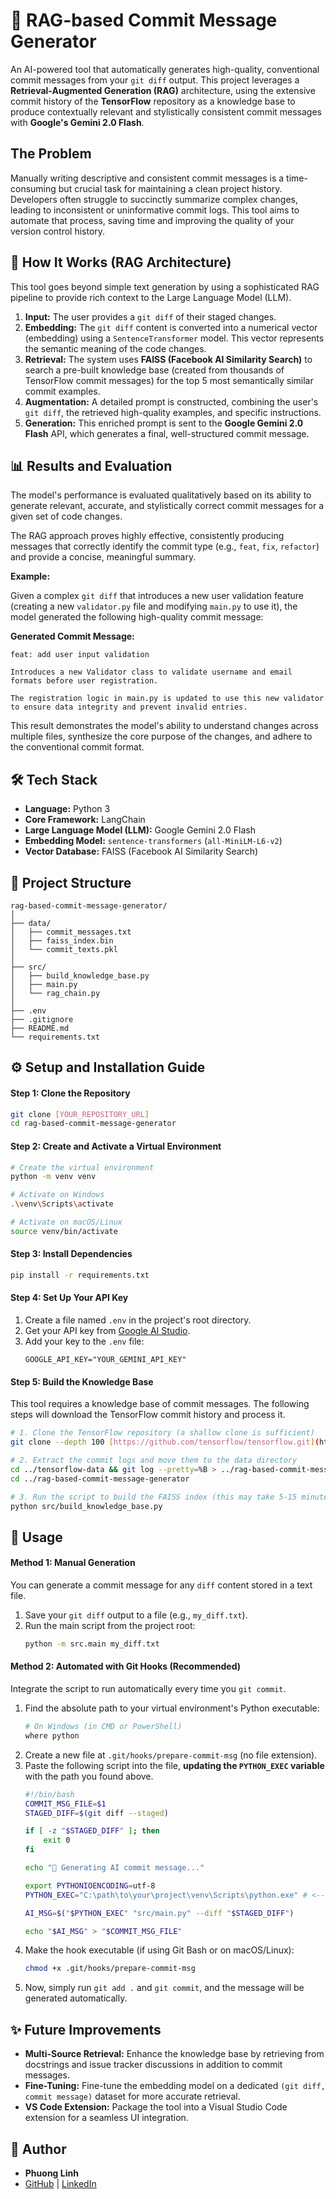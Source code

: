 # 🤖 RAG-based Commit Message Generator

An AI-powered tool that automatically generates high-quality, conventional commit messages from your `git diff` output. This project leverages a **Retrieval-Augmented Generation (RAG)** architecture, using the extensive commit history of the **TensorFlow** repository as a knowledge base to produce contextually relevant and stylistically consistent commit messages with **Google's Gemini 2.0 Flash**.

## The Problem
Manually writing descriptive and consistent commit messages is a time-consuming but crucial task for maintaining a clean project history. Developers often struggle to succinctly summarize complex changes, leading to inconsistent or uninformative commit logs. This tool aims to automate that process, saving time and improving the quality of your version control history.

## 🚀 How It Works (RAG Architecture)
This tool goes beyond simple text generation by using a sophisticated RAG pipeline to provide rich context to the Large Language Model (LLM).

1.  **Input:** The user provides a `git diff` of their staged changes.
2.  **Embedding:** The `git diff` content is converted into a numerical vector (embedding) using a `SentenceTransformer` model. This vector represents the semantic meaning of the code changes.
3.  **Retrieval:** The system uses **FAISS (Facebook AI Similarity Search)** to search a pre-built knowledge base (created from thousands of TensorFlow commit messages) for the top 5 most semantically similar commit examples.
4.  **Augmentation:** A detailed prompt is constructed, combining the user's `git diff`, the retrieved high-quality examples, and specific instructions.
5.  **Generation:** This enriched prompt is sent to the **Google Gemini 2.0 Flash** API, which generates a final, well-structured commit message.

## 📊 Results and Evaluation
The model's performance is evaluated qualitatively based on its ability to generate relevant, accurate, and stylistically correct commit messages for a given set of code changes.

The RAG approach proves highly effective, consistently producing messages that correctly identify the commit type (e.g., `feat`, `fix`, `refactor`) and provide a concise, meaningful summary.

**Example:**

Given a complex `git diff` that introduces a new user validation feature (creating a new `validator.py` file and modifying `main.py` to use it), the model generated the following high-quality commit message:

**Generated Commit Message:**
```
feat: add user input validation

Introduces a new Validator class to validate username and email formats before user registration.

The registration logic in main.py is updated to use this new validator to ensure data integrity and prevent invalid entries.
```
This result demonstrates the model's ability to understand changes across multiple files, synthesize the core purpose of the changes, and adhere to the conventional commit format.

## 🛠️ Tech Stack
* **Language:** Python 3
* **Core Framework:** LangChain
* **Large Language Model (LLM):** Google Gemini 2.0 Flash
* **Embedding Model:** `sentence-transformers` (`all-MiniLM-L6-v2`)
* **Vector Database:** FAISS (Facebook AI Similarity Search)

## 📁 Project Structure
```
rag-based-commit-message-generator/
│
├── data/
│   ├── commit_messages.txt
│   ├── faiss_index.bin
│   └── commit_texts.pkl
│
├── src/
│   ├── build_knowledge_base.py
│   ├── main.py
│   └── rag_chain.py
│
├── .env
├── .gitignore
├── README.md
└── requirements.txt
```

## ⚙️ Setup and Installation Guide

#### Step 1: Clone the Repository
```bash
git clone [YOUR_REPOSITORY_URL]
cd rag-based-commit-message-generator
```

#### Step 2: Create and Activate a Virtual Environment
```bash
# Create the virtual environment
python -m venv venv

# Activate on Windows
.\venv\Scripts\activate

# Activate on macOS/Linux
source venv/bin/activate
```

#### Step 3: Install Dependencies
```bash
pip install -r requirements.txt
```

#### Step 4: Set Up Your API Key
1.  Create a file named `.env` in the project's root directory.
2.  Get your API key from [Google AI Studio](https://aistudio.google.com/).
3.  Add your key to the `.env` file:
    ```
    GOOGLE_API_KEY="YOUR_GEMINI_API_KEY"
    ```

#### Step 5: Build the Knowledge Base
This tool requires a knowledge base of commit messages. The following steps will download the TensorFlow commit history and process it.
```bash
# 1. Clone the TensorFlow repository (a shallow clone is sufficient)
git clone --depth 100 [https://github.com/tensorflow/tensorflow.git](https://github.com/tensorflow/tensorflow.git) ../tensorflow-data

# 2. Extract the commit logs and move them to the data directory
cd ../tensorflow-data && git log --pretty=%B > ../rag-based-commit-message-generator/data/commit_messages.txt
cd ../rag-based-commit-message-generator

# 3. Run the script to build the FAISS index (this may take 5-15 minutes)
python src/build_knowledge_base.py
```

## 📖 Usage

#### Method 1: Manual Generation
You can generate a commit message for any `diff` content stored in a text file.
1.  Save your `git diff` output to a file (e.g., `my_diff.txt`).
2.  Run the main script from the project root:
    ```bash
    python -m src.main my_diff.txt
    ```

#### Method 2: Automated with Git Hooks (Recommended)
Integrate the script to run automatically every time you `git commit`.
1.  Find the absolute path to your virtual environment's Python executable:
    ```bash
    # On Windows (in CMD or PowerShell)
    where python
    ```
2.  Create a new file at `.git/hooks/prepare-commit-msg` (no file extension).
3.  Paste the following script into the file, **updating the `PYTHON_EXEC` variable** with the path you found above.
    ```bash
    #!/bin/bash
    COMMIT_MSG_FILE=$1
    STAGED_DIFF=$(git diff --staged)
    
    if [ -z "$STAGED_DIFF" ]; then
        exit 0
    fi
    
    echo "🤖 Generating AI commit message..."
    
    export PYTHONIOENCODING=utf-8
    PYTHON_EXEC="C:\path\to\your\project\venv\Scripts\python.exe" # <-- IMPORTANT: UPDATE THIS PATH
    
    AI_MSG=$("$PYTHON_EXEC" "src/main.py" --diff "$STAGED_DIFF")
    
    echo "$AI_MSG" > "$COMMIT_MSG_FILE"
    ```
4.  Make the hook executable (if using Git Bash or on macOS/Linux):
    ```bash
    chmod +x .git/hooks/prepare-commit-msg
    ```
5.  Now, simply run `git add .` and `git commit`, and the message will be generated automatically.

## ✨ Future Improvements
-   **Multi-Source Retrieval:** Enhance the knowledge base by retrieving from docstrings and issue tracker discussions in addition to commit messages.
-   **Fine-Tuning:** Fine-tune the embedding model on a dedicated `(git diff, commit message)` dataset for more accurate retrieval.
-   **VS Code Extension:** Package the tool into a Visual Studio Code extension for a seamless UI integration.

## 👤 Author
-   **Phuong Linh**
-   [GitHub](YOUR_GITHUB_LINK) | [LinkedIn](YOUR_LINKEDIN_LINK)
